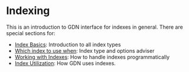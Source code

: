 # Indexing

This is an introduction to GDN interface for indexes in general. There are special sections for:

- [Index Basics](index-basics.md): Introduction to all index types
- [Which index to use when](which-index.md): Index type and options adviser
- [Working with Indexes](working-with-indexes.md): How to handle indexes programmatically
- [Index Utilization](index-utilization.md): How GDN uses indexes.